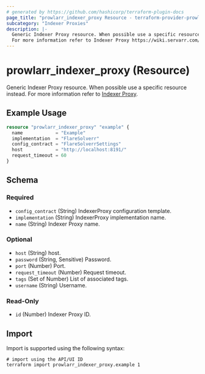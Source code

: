 ```yaml
---
# generated by https://github.com/hashicorp/terraform-plugin-docs
page_title: "prowlarr_indexer_proxy Resource - terraform-provider-prowlarr"
subcategory: "Indexer Proxies"
description: |-
  Generic Indexer Proxy resource. When possible use a specific resource instead.
  For more information refer to Indexer Proxy https://wiki.servarr.com/prowlarr/settings#indexer-proxies.
---
```


# prowlarr_indexer_proxy (Resource)

<!-- subcategory:Indexer Proxies -->
Generic Indexer Proxy resource. When possible use a specific resource instead.
For more information refer to [Indexer Proxy](https://wiki.servarr.com/prowlarr/settings#indexer-proxies).

## Example Usage

```terraform
resource "prowlarr_indexer_proxy" "example" {
  name            = "Example"
  implementation  = "FlareSolverr"
  config_contract = "FlareSolverrSettings"
  host            = "http://localhost:8191/"
  request_timeout = 60
}
```

<!-- schema generated by tfplugindocs -->
## Schema

### Required

- `config_contract` (String) IndexerProxy configuration template.
- `implementation` (String) IndexerProxy implementation name.
- `name` (String) Indexer Proxy name.

### Optional

- `host` (String) host.
- `password` (String, Sensitive) Password.
- `port` (Number) Port.
- `request_timeout` (Number) Request timeout.
- `tags` (Set of Number) List of associated tags.
- `username` (String) Username.

### Read-Only

- `id` (Number) Indexer Proxy ID.

## Import

Import is supported using the following syntax:

```shell
# import using the API/UI ID
terraform import prowlarr_indexer_proxy.example 1
```
